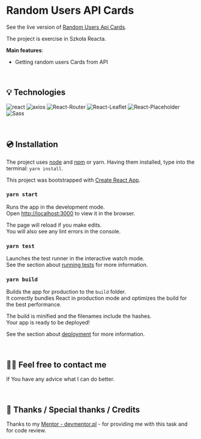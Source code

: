 # Random Users API Cards

See the live version of [Random Users Api Cards](https://random-user-api-react.netlify.app/).

The project is exercise in Szkoła Reacta.

**Main features**:
- Getting random users Cards from API


&nbsp;
 
## 💡 Technologies
<img alt="react" src="https://img.shields.io/badge/JS-React-blue"/> <img alt="axios" src="https://img.shields.io/badge/-Axios-violet"/> <img alt="React-Router" src="https://img.shields.io/badge/React-Router-green"/> <img alt="React-Leaflet" src="https://img.shields.io/badge/React-Leaflet-yellowgreen"/> <img alt="React-Placeholder" src="https://img.shields.io/badge/React-Placeholder-orange"/> <img alt="Sass" src="https://img.shields.io/badge/-Sass-pink"/>


&nbsp;
 
## 💿 Installation

The project uses [node](https://nodejs.org/en/) and [npm](https://www.npmjs.com/) or yarn. Having them installed, type into the terminal: `yarn install`.

This project was bootstrapped with [Create React App](https://github.com/facebook/create-react-app).

### `yarn start`

Runs the app in the development mode.\
Open [http://localhost:3000](http://localhost:3000) to view it in the browser.

The page will reload if you make edits.\
You will also see any lint errors in the console.

### `yarn test`

Launches the test runner in the interactive watch mode.\
See the section about [running tests](https://facebook.github.io/create-react-app/docs/running-tests) for more information.

### `yarn build`

Builds the app for production to the `build` folder.\
It correctly bundles React in production mode and optimizes the build for the best performance.

The build is minified and the filenames include the hashes.\
Your app is ready to be deployed!

See the section about [deployment](https://facebook.github.io/create-react-app/docs/deployment) for more information.


&nbsp;

## 🙋‍♂️ Feel free to contact me
If You have any advice what I can do better.


&nbsp;

## 👏 Thanks / Special thanks / Credits
Thanks to my [Mentor - devmentor.pl](https://devmentor.pl/) - for providing me with this task and for code review.
